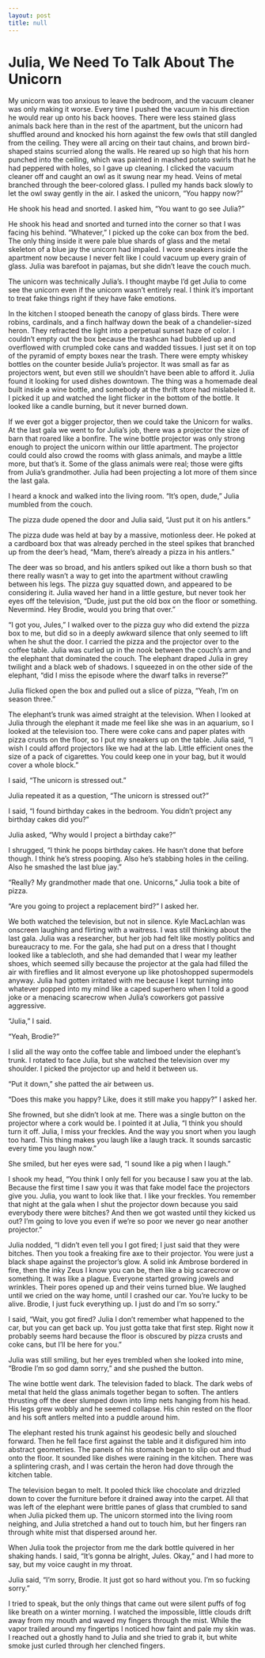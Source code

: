 ```yaml
---
layout: post
title: null
---
```


# Julia, We Need To Talk About The Unicorn

My unicorn was too anxious to leave the bedroom, and the vacuum cleaner was only making it worse. Every time I pushed the vacuum in his direction he would rear up onto his back hooves. There were less stained glass animals back here than in the rest of the apartment, but the unicorn had shuffled around and knocked his horn against the few owls that still dangled from the ceiling. They were all arcing on their taut chains, and brown bird-shaped stains scurried along the walls. He reared up so high that his horn punched into the ceiling, which was painted in mashed potato swirls that he had peppered with holes, so I gave up cleaning. I clicked the vacuum cleaner off and caught an owl as it swung near my head. Veins of metal branched through the beer-colored glass. I pulled my hands back slowly to let the owl sway gently in the air. I asked the unicorn, “You happy now?”

He shook his head and snorted. I asked him, “You want to go see Julia?”

He shook his head and snorted and turned into the corner so that I was facing his behind. “Whatever,” I picked up the coke can box from the bed. The only thing inside it were pale blue shards of glass and the metal skeleton of a blue jay the unicorn had impaled. I wore sneakers inside the apartment now because I never felt like I could vacuum up every grain of glass. Julia was barefoot in pajamas, but she didn’t leave the couch much.

The unicorn was technically Julia’s. I thought maybe I’d get Julia to come see the unicorn even if the unicorn wasn’t entirely real. I think it’s important to treat fake things right if they have fake emotions.

In the kitchen I stooped beneath the canopy of glass birds. There were robins, cardinals, and a finch halfway down the beak of a chandelier-sized heron. They refracted the light into a perpetual sunset haze of color. I couldn’t empty out the box because the trashcan had bubbled up and overflowed with crumpled coke cans and wadded tissues. I just set it on top of the pyramid of empty boxes near the trash. There were empty whiskey bottles on the counter beside Julia’s projector. It was small as far as projectors went, but even still we shouldn’t have been able to afford it. Julia found it looking for used dishes downtown. The thing was a homemade deal built inside a wine bottle, and somebody at the thrift store had mislabeled it. I picked it up and watched the light flicker in the bottom of the bottle. It looked like a candle burning, but it never burned down.

If we ever got a bigger projector, then we could take the Unicorn for walks. At the last gala we went to for Julia’s job, there was a projector the size of barn that roared like a bonfire. The wine bottle projector was only strong enough to project the unicorn within our little apartment. The projector could could also crowd the rooms with glass animals, and maybe a little more, but that’s it. Some of the glass animals were real; those were gifts from Julia’s grandmother. Julia had been projecting a lot more of them since the last gala.

I heard a knock and walked into the living room. “It’s open, dude,” Julia mumbled from the couch.

The pizza dude opened the door and Julia said, “Just put it on his antlers.”

The pizza dude was held at bay by a massive, motionless deer. He poked at a cardboard box that was already perched in the steel spikes that branched up from the deer’s head, “Mam, there’s already a pizza in his antlers.”

The deer was so broad, and his antlers spiked out like a thorn bush so that there really wasn’t a way to get into the apartment without crawling between his legs. The pizza guy squatted down, and appeared to be considering it. Julia waved her hand in a little gesture, but never took her eyes off the television, “Dude, just put the old box on the floor or something. Nevermind. Hey Brodie, would you bring that over.”

“I got you, Jules,” I walked over to the pizza guy who did extend the pizza box to me, but did so in a deeply awkward silence that only seemed to lift when he shut the door. I carried the pizza and the projector over to the coffee table. Julia was curled up in the nook between the couch’s arm and the elephant that dominated the couch. The elephant draped Julia in grey twilight and a black web of shadows. I squeezed in on the other side of the elephant, “did I miss the episode where the dwarf talks in reverse?”

Julia flicked open the box and pulled out a slice of pizza, “Yeah, I’m on season three.”

The elephant’s trunk was aimed straight at the television. When I looked at Julia through the elephant it made me feel like she was in an aquarium, so I looked at the television too. There were coke cans and paper plates with pizza crusts on the floor, so I put my sneakers up on the table. Julia said, “I wish I could afford projectors like we had at the lab. Little efficient ones the size of a pack of cigarettes. You could keep one in your bag, but it would cover a whole block.”

I said, “The unicorn is stressed out.”

Julia repeated it as a question, “The unicorn is stressed out?”

I said, “I found birthday cakes in the bedroom. You didn’t project any birthday cakes did you?”

Julia asked, “Why would I project a birthday cake?”

I shrugged, “I think he poops birthday cakes. He hasn’t done that before though. I think he’s stress pooping. Also he’s stabbing holes in the ceiling. Also he smashed the last blue jay.”

“Really? My grandmother made that one. Unicorns,” Julia took a bite of pizza.

“Are you going to project a replacement bird?” I asked her.

We both watched the television, but not in silence. Kyle MacLachlan was onscreen laughing and flirting with a waitress. I was still thinking about the last gala. Julia was a researcher, but her job had felt like mostly politics and bureaucracy to me. For the gala, she had put on a dress that I thought looked like a tablecloth, and she had demanded that I wear my leather shoes, which seemed silly because the projector at the gala had filled the air with fireflies and lit almost everyone up like photoshopped supermodels anyway. Julia had gotten irritated with me because I kept turning into whatever popped into my mind like a caped superhero when I told a good joke or a menacing scarecrow when Julia’s coworkers got passive aggressive.

“Julia,” I said.

“Yeah, Brodie?”

I slid all the way onto the coffee table and limboed under the elephant’s trunk. I rotated to face Julia, but she watched the television over my shoulder. I picked the projector up and held it between us.

“Put it down,” she patted the air between us.

“Does this make you happy? Like, does it still make you happy?” I asked her.

She frowned, but she didn’t look at me. There was a single button on the projector where a cork would be. I pointed it at Julia, “I think you should turn it off. Julia, I miss your freckles. And the way you snort when you laugh too hard. This thing makes you laugh like a laugh track. It sounds sarcastic every time you laugh now.”

She smiled, but her eyes were sad, “I sound like a pig when I laugh.”

I shook my head, “You think I only fell for you because I saw you at the lab. Because the first time I saw you it was that fake model face the projectors give you. Julia, you want to look like that. I like your freckles. You remember that night at the gala when I shut the projector down because you said everybody there were bitches? And then we got wasted until they kicked us out? I’m going to love you even if we’re so poor we never go near another projector.”

Julia nodded, “I didn’t even tell you I got fired; I just said that they were bitches. Then you took a freaking fire axe to their projector. You were just a black shape against the projector’s glow. A solid ink Ambrose bordered in fire, then the inky Zeus I know you can be, then like a big scarecrow or something. It was like a plague. Everyone started growing jowels and wrinkles. Their pores opened up and their veins turned blue. We laughed until we cried on the way home, until I crashed our car. You’re lucky to be alive. Brodie, I just fuck everything up. I just do and I’m so sorry.”

I said, “Wait, you got fired? Julia I don’t remember what happened to the car, but you can get back up. You just gotta take that first step. Right now it probably seems hard because the floor is obscured by pizza crusts and coke cans, but I’ll be here for you.”

Julia was still smiling, but her eyes trembled when she looked into mine, “Brodie I’m so god damn sorry,” and she pushed the button.

The wine bottle went dark. The television faded to black. The dark webs of metal that held the glass animals together began to soften. The antlers thrusting off the deer slumped down into limp nets hanging from his head. His legs grew wobbly and he seemed collapse. His chin rested on the floor and his soft antlers melted into a puddle around him.

The elephant rested his trunk against his geodesic belly and slouched forward. Then he fell face first against the table and it disfigured him into abstract geometries. The panels of his stomach began to slip out and thud onto the floor. It sounded like dishes were raining in the kitchen. There was a splintering crash, and I was certain the heron had dove through the kitchen table.

The television began to melt. It pooled thick like chocolate and drizzled down to cover the furniture before it drained away into the carpet. All that was left of the elephant were brittle panes of glass that crumbled to sand when Julia picked them up. The unicorn stormed into the living room neighing, and Julia stretched a hand out to touch him, but her fingers ran through white mist that dispersed around her.

When Julia took the projector from me the dark bottle quivered in her shaking hands. I said, “It’s gonna be alright, Jules. Okay,” and I had more to say, but my voice caught in my throat.

Julia said, “I’m sorry, Brodie. It just got so hard without you. I’m so fucking sorry.”

I tried to speak, but the only things that came out were silent puffs of fog like breath on a winter morning. I watched the impossible, little clouds drift away from my mouth and waved my fingers through the mist. While the vapor trailed around my fingertips I noticed how faint and pale my skin was. I reached out a ghostly hand to Julia and she tried to grab it, but white smoke just curled through her clenched fingers.
